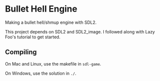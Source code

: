 # Bullet Hell Engine
Making a bullet hell/shmup engine with SDL2.

This project depends on SDL2 and SDL2_image. I followed along with Lazy Foo's tutorial to get started.

## Compiling
On Mac and Linux, use the makefile in `sdl-game`.

On Windows, use the solution in `./`.
